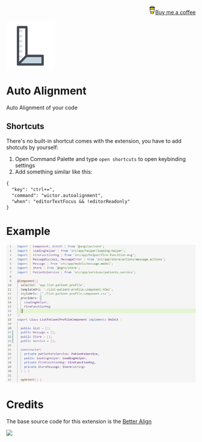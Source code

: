 <p align="right"><a target="_blank" href="https://ko-fi.com/wictorchaves"><img src="images/mug.png" alt="Buy me a coffee">Buy me a coffee</a></p>

<p><img src="images/icon.png"></p>

# Auto Alignment

Auto Alignment of your code

## Shortcuts

There's no built-in shortcut comes with the extension, you have to add shotcuts by yourself:
1. Open Command Palette and type `open shortcuts` to open keybinding settings
2. Add something similar like this:
```
{ 
  "key": "ctrl+=",  
  "command": "wictor.autoalignment",
  "when": "editorTextFocus && !editorReadonly" 
}
```


# Example

![example](images/example.gif)

# Credits

The base source code for this extension is the [Better Align](https://marketplace.visualstudio.com/items?itemName=wwm.better-align)

<p><img src="https://wwm.gallerycdn.vsassets.io/extensions/wwm/better-align/1.1.6/1497693945438/Microsoft.VisualStudio.Services.Icons.Default"></p>
